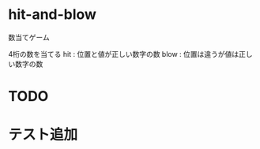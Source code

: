 hit-and-blow
============

数当てゲーム


4桁の数を当てる
hit  : 位置と値が正しい数字の数
blow : 位置は違うが値は正しい数字の数


TODO
====
# テスト追加